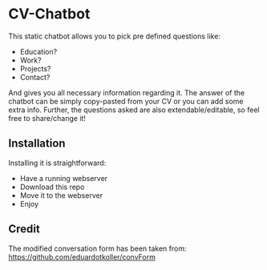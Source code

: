 # CV-Chatbot
This static chatbot allows you to pick pre defined questions like:
* Education?
* Work?
* Projects?
* Contact?

And gives you all necessary information regarding it. The answer of the chatbot can be simply copy-pasted from your CV or you can add some extra info. Further, the questions asked are also extendable/editable, so feel free to share/change it!

## Installation
Installing it is straightforward:
* Have a running webserver
* Download this repo
* Move it to the webserver
* Enjoy

## Credit
The modified conversation form has been taken from: https://github.com/eduardotkoller/convForm
